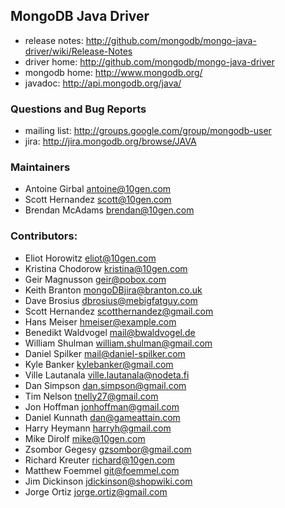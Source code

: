 ## MongoDB Java Driver ##
 * release notes: http://github.com/mongodb/mongo-java-driver/wiki/Release-Notes
 * driver home: http://github.com/mongodb/mongo-java-driver
 * mongodb home: http://www.mongodb.org/
 * javadoc: http://api.mongodb.org/java/

### Questions and Bug Reports
 * mailing list: http://groups.google.com/group/mongodb-user
 * jira: http://jira.mongodb.org/browse/JAVA

### Maintainers
* Antoine Girbal       antoine@10gen.com
* Scott Hernandez      scott@10gen.com
* Brendan McAdams      brendan@10gen.com

### Contributors:
* Eliot Horowitz       eliot@10gen.com
* Kristina Chodorow    kristina@10gen.com
* Geir Magnusson       geir@pobox.com
* Keith Branton        mongoDBjira@branton.co.uk
* Dave Brosius         dbrosius@mebigfatguy.com
* Scott Hernandez      scotthernandez@gmail.com
* Hans Meiser          hmeiser@example.com
* Benedikt Waldvogel   mail@bwaldvogel.de
* William Shulman      william.shulman@gmail.com
* Daniel Spilker       mail@daniel-spilker.com
* Kyle Banker          kylebanker@gmail.com
* Ville Lautanala      ville.lautanala@nodeta.fi
* Dan Simpson          dan.simpson@gmail.com
* Tim Nelson           tnelly27@gmail.com
* Jon Hoffman          jonhoffman@gmail.com
* Daniel Kunnath       dan@gameattain.com
* Harry Heymann        harryh@gmail.com
* Mike Dirolf          mike@10gen.com
* Zsombor Gegesy       gzsombor@gmail.com
* Richard Kreuter      richard@10gen.com
* Matthew Foemmel      git@foemmel.com
* Jim Dickinson        jdickinson@shopwiki.com
* Jorge Ortiz          jorge.ortiz@gmail.com